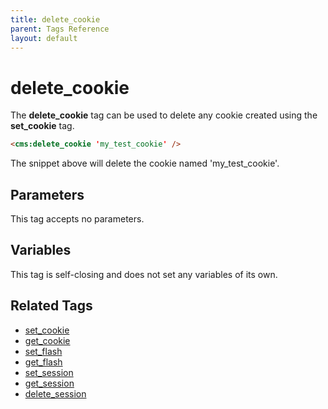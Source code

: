 ```yaml
---
title: delete_cookie
parent: Tags Reference
layout: default
---
```


# delete_cookie

The **delete_cookie** tag can be used to delete any cookie created using the **set_cookie** tag.

```html
<cms:delete_cookie 'my_test_cookie' />
```

The snippet above will delete the cookie named 'my_test_cookie'.

## Parameters

This tag accepts no parameters.

## Variables

This tag is self-closing and does not set any variables of its own.

## Related Tags

* [set_cookie](./set_cookie.html)
* [get_cookie](./get_cookie.html)
* [set_flash](./set_flash.html)
* [get_flash](./get_flash.html)
* [set_session](./set_session.html)
* [get_session](./get_session.html)
* [delete_session](./delete_session.html)